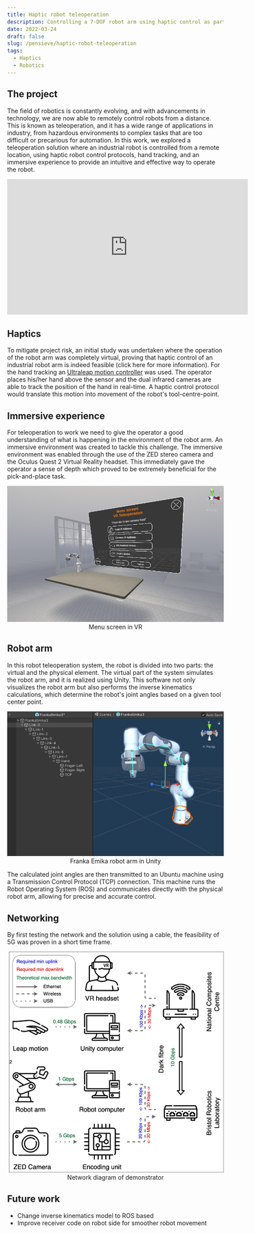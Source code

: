 ```yaml
---
title: Haptic robot teleoperation
description: Controlling a 7-DOF robot arm using haptic control as part of a 5G-feasibility study
date: 2022-03-24
draft: false
slug: /pensieve/haptic-robot-teleoperation
tags:
  - Haptics
  - Robotics
---
```


## The project

The field of robotics is constantly evolving, and with advancements in technology, we are now able to remotely control robots from a distance. This is known as teleoperation, and it has a wide range of applications in industry, from hazardous environments to complex tasks that are too difficult or precarious for automation. In this work, we explored a teleoperation solution where an industrial robot is controlled from a remote location, using haptic robot control protocols, hand tracking, and an immersive experience to provide an intuitive and effective way to operate the robot.

<center>
<iframe width="560" height="315" src="https://www.youtube.com/embed/HwdP8x07LTY" title="YouTube video player" frameborder="0" allow="accelerometer; autoplay; clipboard-write; encrypted-media; gyroscope; picture-in-picture; web-share" allowfullscreen></iframe>
</center>

## Haptics

To mitigate project risk, an initial study was undertaken where the operation of the robot arm was completely virtual, proving that haptic control of an industrial robot arm is indeed feasible (click here for more information). For the hand tracking an [Ultraleap motion controller](https://www.ultraleap.com/product/leap-motion-controller/) was used. The operator places his/her hand above the sensor and the dual infrared cameras are able to track the position of the hand in real-time. A haptic control protocol would translate this motion into movement of the robot's tool-centre-point.

## Immersive experience

For teleoperation to work we need to give the operator a good understanding of what is happening in the environment of the robot arm. An immersive environment was created to tackle this challenge. The immersive environment was enabled through the use of the ZED stereo camera and the Oculus Quest 2 Virtual Reality headset. This immediately gave the operator a sense of depth which proved to be extremely beneficial for the pick-and-place task.

<center>

![Menu screen in VR](./teleoperationVR.PNG)
Menu screen in VR

</center>

## Robot arm

In this robot teleoperation system, the robot is divided into two parts: the virtual and the physical element. The virtual part of the system simulates the robot arm, and it is realized using Unity. This software not only visualizes the robot arm but also performs the inverse kinematics calculations, which determine the robot's joint angles based on a given tool center point.

<center>

![Franka Emika robot arm in Unity](./FrankaEmikaUnity.PNG)
Franka Emika robot arm in Unity

</center>

The calculated joint angles are then transmitted to an Ubuntu machine using a Transmission Control Protocol (TCP) connection. This machine runs the Robot Operating System (ROS) and communicates directly with the physical robot arm, allowing for precise and accurate control.

## Networking

By first testing the network and the solution using a cable, the feasibility of 5G was proven in a short time frame.

<center>

![Network diagram](./networkrequireddiagram.png)
Network diagram of demonstrator

</center>

## Future work

- Change inverse kinematics model to ROS based
- Improve receiver code on robot side for smoother robot movement
